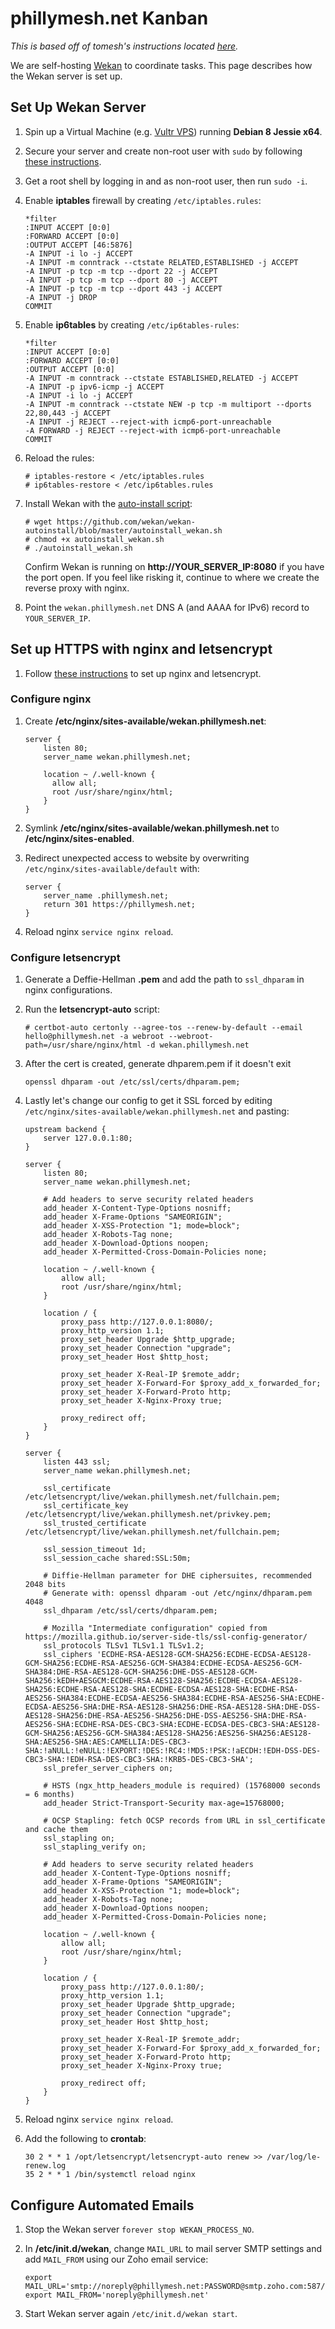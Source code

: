 # phillymesh.net Kanban

*This is based off of tomesh's instructions located [here](https://github.com/tomesh/documents/blob/master/service_setup/wekan.md).*

We are self-hosting [Wekan](https://github.com/wekan/wekan) to coordinate tasks. This page describes how the Wekan server is set up.

## Set Up Wekan Server

1. Spin up a Virtual Machine (e.g. [Vultr VPS](https://www.vultr.com/)) running **Debian 8 Jessie x64**.

1. Secure your server and create non-root user with `sudo` by following [these instructions](https://www.digitalocean.com/community/tutorials/initial-server-setup-with-ubuntu-14-04).

1. Get a root shell by logging in and as non-root user, then run `sudo -i`.

1. Enable **iptables** firewall by creating `/etc/iptables.rules`:

    ```
	*filter
	:INPUT ACCEPT [0:0]
	:FORWARD ACCEPT [0:0]
	:OUTPUT ACCEPT [46:5876]
	-A INPUT -i lo -j ACCEPT
	-A INPUT -m conntrack --ctstate RELATED,ESTABLISHED -j ACCEPT
	-A INPUT -p tcp -m tcp --dport 22 -j ACCEPT
	-A INPUT -p tcp -m tcp --dport 80 -j ACCEPT
	-A INPUT -p tcp -m tcp --dport 443 -j ACCEPT
	-A INPUT -j DROP
	COMMIT
	```

1. Enable **ip6tables** by creating `/etc/ip6tables-rules`:

	```
	*filter
	:INPUT ACCEPT [0:0]
	:FORWARD ACCEPT [0:0]
	:OUTPUT ACCEPT [0:0]
	-A INPUT -m conntrack --ctstate ESTABLISHED,RELATED -j ACCEPT
	-A INPUT -p ipv6-icmp -j ACCEPT
	-A INPUT -i lo -j ACCEPT
	-A INPUT -m conntrack --ctstate NEW -p tcp -m multiport --dports 22,80,443 -j ACCEPT
	-A INPUT -j REJECT --reject-with icmp6-port-unreachable
	-A FORWARD -j REJECT --reject-with icmp6-port-unreachable
	COMMIT
	```

1. Reload the rules:

	```
	# iptables-restore < /etc/iptables.rules
	# ip6tables-restore < /etc/ip6tables.rules
	```

1. Install Wekan with the [auto-install script](https://github.com/wekan/wekan-autoinstall/blob/master/autoinstall_wekan.sh):

	```
	# wget https://github.com/wekan/wekan-autoinstall/blob/master/autoinstall_wekan.sh
	# chmod +x autoinstall_wekan.sh
	# ./autoinstall_wekan.sh
	```

	Confirm Wekan is running on **http://YOUR_SERVER_IP:8080** if you have the port open. If you feel like risking it, continue to where we create the reverse proxy with nginx.

1. Point the `wekan.phillymesh.net` DNS A (and AAAA for IPv6) record to `YOUR_SERVER_IP`.

## Set up HTTPS with nginx and letsencrypt

1. Follow [these instructions](https://www.digitalocean.com/community/tutorials/how-to-secure-nginx-with-let-s-encrypt-on-ubuntu-14-04) to set up nginx and letsencrypt.

### Configure nginx

1. Create **/etc/nginx/sites-available/wekan.phillymesh.net**:

    ```
    server {
        listen 80;
        server_name wekan.phillymesh.net;

        location ~ /.well-known {
          allow all;
          root /usr/share/nginx/html;
        }
    }
    ```

1. Symlink **/etc/nginx/sites-available/wekan.phillymesh.net** to **/etc/nginx/sites-enabled**.

1. Redirect unexpected access to website by overwriting `/etc/nginx/sites-available/default` with:

	```
	server {
		server_name .phillymesh.net;
		return 301 https://phillymesh.net;
	}
	```

1. Reload nginx `service nginx reload`.

### Configure letsencrypt

1. Generate a Deffie-Hellman **.pem** and add the path to `ssl_dhparam` in nginx configurations.

1. Run the **letsencrypt-auto** script:

	```
	# certbot-auto certonly --agree-tos --renew-by-default --email hello@phillymesh.net -a webroot --webroot-path=/usr/share/nginx/html -d wekan.phillymesh.net
	```

1. After the cert is created, generate dhparem.pem if it doesn't exit

	```
	openssl dhparam -out /etc/ssl/certs/dhparam.pem;
	```

1. Lastly let's change our config to get it SSL forced by editing `/etc/nginx/sites-available/wekan.phillymesh.net` and pasting:

    ```
    upstream backend {
        server 127.0.0.1:80;
    }

    server {
        listen 80;
        server_name wekan.phillymesh.net;

        # Add headers to serve security related headers
        add_header X-Content-Type-Options nosniff;
        add_header X-Frame-Options "SAMEORIGIN";
        add_header X-XSS-Protection "1; mode=block";
        add_header X-Robots-Tag none;
        add_header X-Download-Options noopen;
        add_header X-Permitted-Cross-Domain-Policies none;

        location ~ /.well-known {
            allow all;
            root /usr/share/nginx/html;
        }

        location / {
            proxy_pass http://127.0.0.1:8080/;
            proxy_http_version 1.1;
            proxy_set_header Upgrade $http_upgrade;
            proxy_set_header Connection "upgrade";
            proxy_set_header Host $http_host;

            proxy_set_header X-Real-IP $remote_addr;
            proxy_set_header X-Forward-For $proxy_add_x_forwarded_for;
            proxy_set_header X-Forward-Proto http;
            proxy_set_header X-Nginx-Proxy true;

            proxy_redirect off;
        }
    }

    server {
        listen 443 ssl;
        server_name wekan.phillymesh.net;

        ssl_certificate /etc/letsencrypt/live/wekan.phillymesh.net/fullchain.pem;
        ssl_certificate_key /etc/letsencrypt/live/wekan.phillymesh.net/privkey.pem;
        ssl_trusted_certificate /etc/letsencrypt/live/wekan.phillymesh.net/fullchain.pem;

        ssl_session_timeout 1d;
        ssl_session_cache shared:SSL:50m;

        # Diffie-Hellman parameter for DHE ciphersuites, recommended 2048 bits
        # Generate with: openssl dhparam -out /etc/nginx/dhparam.pem 4048
        ssl_dhparam /etc/ssl/certs/dhparam.pem;

        # Mozilla "Intermediate configuration" copied from https://mozilla.github.io/server-side-tls/ssl-config-generator/
        ssl_protocols TLSv1 TLSv1.1 TLSv1.2;
        ssl_ciphers 'ECDHE-RSA-AES128-GCM-SHA256:ECDHE-ECDSA-AES128-GCM-SHA256:ECDHE-RSA-AES256-GCM-SHA384:ECDHE-ECDSA-AES256-GCM-SHA384:DHE-RSA-AES128-GCM-SHA256:DHE-DSS-AES128-GCM-SHA256:kEDH+AESGCM:ECDHE-RSA-AES128-SHA256:ECDHE-ECDSA-AES128-SHA256:ECDHE-RSA-AES128-SHA:ECDHE-ECDSA-AES128-SHA:ECDHE-RSA-AES256-SHA384:ECDHE-ECDSA-AES256-SHA384:ECDHE-RSA-AES256-SHA:ECDHE-ECDSA-AES256-SHA:DHE-RSA-AES128-SHA256:DHE-RSA-AES128-SHA:DHE-DSS-AES128-SHA256:DHE-RSA-AES256-SHA256:DHE-DSS-AES256-SHA:DHE-RSA-AES256-SHA:ECDHE-RSA-DES-CBC3-SHA:ECDHE-ECDSA-DES-CBC3-SHA:AES128-GCM-SHA256:AES256-GCM-SHA384:AES128-SHA256:AES256-SHA256:AES128-SHA:AES256-SHA:AES:CAMELLIA:DES-CBC3-SHA:!aNULL:!eNULL:!EXPORT:!DES:!RC4:!MD5:!PSK:!aECDH:!EDH-DSS-DES-CBC3-SHA:!EDH-RSA-DES-CBC3-SHA:!KRB5-DES-CBC3-SHA';
        ssl_prefer_server_ciphers on;

        # HSTS (ngx_http_headers_module is required) (15768000 seconds = 6 months)
        add_header Strict-Transport-Security max-age=15768000;

        # OCSP Stapling: fetch OCSP records from URL in ssl_certificate and cache them
        ssl_stapling on;
        ssl_stapling_verify on;

        # Add headers to serve security related headers
        add_header X-Content-Type-Options nosniff;
        add_header X-Frame-Options "SAMEORIGIN";
        add_header X-XSS-Protection "1; mode=block";
        add_header X-Robots-Tag none;
        add_header X-Download-Options noopen;
        add_header X-Permitted-Cross-Domain-Policies none;

        location ~ /.well-known {
            allow all;
            root /usr/share/nginx/html;
        }

        location / {
            proxy_pass http://127.0.0.1:80/;
            proxy_http_version 1.1;
            proxy_set_header Upgrade $http_upgrade;
            proxy_set_header Connection "upgrade";
            proxy_set_header Host $http_host;

            proxy_set_header X-Real-IP $remote_addr;
            proxy_set_header X-Forward-For $proxy_add_x_forwarded_for;
            proxy_set_header X-Forward-Proto http;
            proxy_set_header X-Nginx-Proxy true;

            proxy_redirect off;
        }
    }
    ```

1. Reload nginx `service nginx reload`.

1. Add the following to **crontab**:

	```
	30 2 * * 1 /opt/letsencrypt/letsencrypt-auto renew >> /var/log/le-renew.log
	35 2 * * 1 /bin/systemctl reload nginx
	```

## Configure Automated Emails

1. Stop the Wekan server `forever stop WEKAN_PROCESS_NO`.

1. In **/etc/init.d/wekan**, change `MAIL_URL` to mail server SMTP settings and add `MAIL_FROM` using our Zoho email service:

	```
	export MAIL_URL='smtp://noreply@phillymesh.net:PASSWORD@smtp.zoho.com:587/'
	export MAIL_FROM='noreply@phillymesh.net'
	```

1. Start Wekan server again `/etc/init.d/wekan start`.
